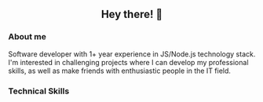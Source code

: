 <h2 align="center">Hey there! 👋</h2>
<h3>About me</h3>
<p>Software developer with 1+ year experience in JS/Node.js technology stack. I'm interested in challenging projects where I can develop my professional skills, as well as make friends with enthusiastic people in the IT field.</p>
<h3>Technical Skills</h3>
<p>
